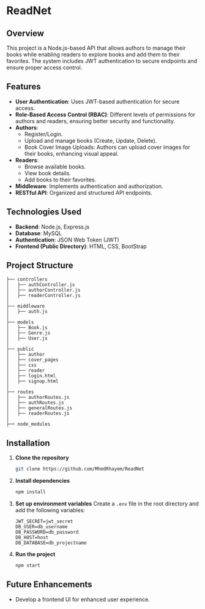 # ReadNet

## Overview
This project is a Node.js-based API that allows authors to manage their books while enabling readers to explore books and add them to their favorites. The system includes JWT authentication to secure endpoints and ensure proper access control.

## Features
- **User Authentication**: Uses JWT-based authentication for secure access.
- **Role-Based Access Control (RBAC)**: Different levels of permissions for authors and readers, ensuring better security and functionality.
- **Authors**:
  - Register/Login.
  - Upload and manage books (Create, Update, Delete).
  - Book Cover Image Uploads: Authors can upload cover images for their books, enhancing visual appeal.
- **Readers**:
  - Browse available books.
  - View book details.
  - Add books to their favorites.
- **Middleware**: Implements authentication and authorization.
- **RESTful API**: Organized and structured API endpoints.

## Technologies Used
- **Backend**: Node.js, Express.js
- **Database**: MySQL
- **Authentication**: JSON Web Token (JWT)
- **Frontend (Public Directory)**: HTML, CSS, BootStrap

## Project Structure
```
├── controllers
│   ├── authController.js
│   ├── authorController.js
│   ├── readerController.js
│
├── middleware
│   ├── auth.js
│
├── models
│   ├── Book.js
│   ├── Genre.js
│   ├── User.js
│
├── public
│   ├── author
│   ├── cover_pages
│   ├── css
│   ├── reader
│   ├── login.html
│   ├── signup.html
│
├── routes
│   ├── authorRoutes.js
│   ├── authRoutes.js
│   ├── generalRoutes.js
│   ├── readerRoutes.js
│
├── node_modules
```

## Installation

1. **Clone the repository**
   ```sh
   git clone https://github.com/MhmdRhayem/ReadNet
   ```

2. **Install dependencies**
   ```sh
   npm install
   ```

3. **Set up environment variables**
   Create a `.env` file in the root directory and add the following variables:
   ```env
   JWT_SECRET=jwt_secret
   DB_USER=db_username
   DB_PASSWORD=db_password
   DB_HOST=host
   DB_DATABASE=db_projectname
   ```

4. **Run the project**
   ```sh
   npm start
   ```

## Future Enhancements
- Develop a frontend UI for enhanced user experience.

